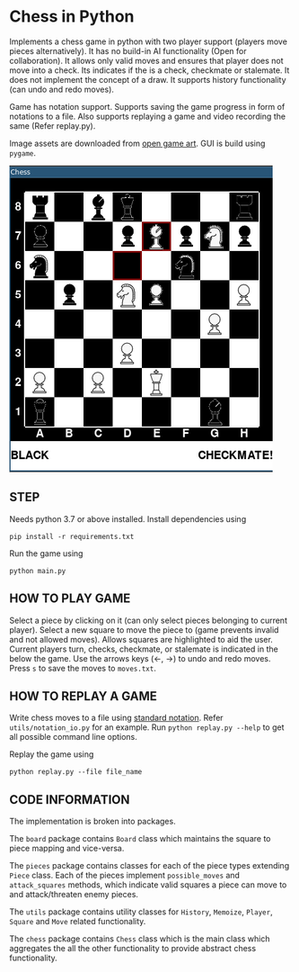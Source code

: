 # Chess in Python

Implements a chess game in python with two player support (players move pieces alternatively). 
It has no build-in AI functionality (Open for collaboration). 
It allows only valid moves and ensures that player does not move into a check.
Its indicates if the is a check, checkmate or stalemate.
It does not implement the concept of a draw.
It supports history functionality (can undo and redo moves).

Game has notation support. Supports saving the game progress in form of notations to a file.
Also supports replaying a game and video recording the same (Refer replay.py). 


Image assets are downloaded from [open game art](https://opengameart.org/).
GUI is build using `pygame`.

![sample image](sample.png)


## STEP
Needs python 3.7 or above installed.
Install dependencies using 
```commandline
pip install -r requirements.txt
```

Run the game using 
```commandline
python main.py
```

## HOW TO PLAY GAME
Select a piece by clicking on it (can only select pieces belonging to current player). 
Select a new square to move the piece to (game prevents invalid and not allowed moves).
Allows squares are highlighted to aid the user.
Current players turn, checks, checkmate, or stalemate is indicated in the below the game.
Use the arrows keys (←, →) to undo and redo moves.
Press `s` to save the moves to `moves.txt`.


## HOW TO REPLAY A GAME
Write chess moves to a file using [standard notation](https://www.chessstrategyonline.com/content/tutorials/basic-chess-concepts-chess-notation).
Refer `utils/notation_io.py` for an example. Run `python replay.py --help` to get all possible command line options.

Replay the game using
```commandline
python replay.py --file file_name
```

## CODE INFORMATION
The implementation is broken into packages.

The `board` package contains `Board` class which maintains the square to piece mapping and vice-versa.

The `pieces` package contains classes for each of the piece types extending `Piece` class. 
Each of the pieces implement `possible_moves` and `attack_squares` methods, 
which indicate valid squares a piece can move to and attack/threaten enemy pieces.

The `utils` package contains utility classes for `History`, `Memoize`, `Player`, `Square` and `Move` related functionality.

The `chess` package contains `Chess` class which is the main class which aggregates 
the all the other functionality to provide abstract chess functionality.